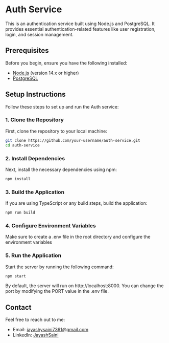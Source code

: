 # Auth Service

This is an authentication service built using Node.js and PostgreSQL. It provides essential authentication-related features like user registration, login, and session management.

## Prerequisites

Before you begin, ensure you have the following installed:

- [Node.js](https://nodejs.org/) (version 14.x or higher)
- [PostgreSQL](https://www.postgresql.org/)

## Setup Instructions

Follow these steps to set up and run the Auth service:

### 1. Clone the Repository

First, clone the repository to your local machine:

```bash
git clone https://github.com/your-username/auth-service.git
cd auth-service

```

### 2. Install Dependencies

Next, install the necessary dependencies using npm:

```bash
npm install
```

### 3. Build the Application

If you are using TypeScript or any build steps, build the application:

```bash
npm run build
```

### 4. Configure Environment Variables

Make sure to create a .env file in the root directory and configure the environment variables

### 5. Run the Application

Start the server by running the following command:

```bash
npm start
```

By default, the server will run on http://localhost:8000. You can change the port by modifying the PORT value in the .env file.

## Contact

Feel free to reach out to me:

- Email: [jayashysaini7361@gmail.com](mailto:jayashysaini7361@gmail.com)
- LinkedIn: [JayashSaini](https://www.linkedin.com/in/jayash-saini-371bb0267/)
